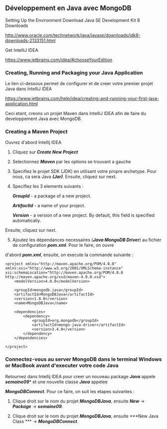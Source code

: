 ## Développement en Java avec MongoDB ##

Setting Up the Environment
Download Java SE Development Kit 8 Downloads

http://www.oracle.com/technetwork/java/javase/downloads/jdk8-downloads-2133151.html

Get IntelliJ IDEA

https://www.jetbrains.com/idea/#chooseYourEdition


### Creating, Running and Packaging your Java Application ###

Le lien ci-dessous permet de configurer et de creer votre premier projet Java dans IntelliJ IDEA

https://www.jetbrains.com/help/idea/creating-and-running-your-first-java-application.html


Ceci etant, creons un projet Maven dans IntelliJ IDEA afin de faire du developpement Java avec MongoDB.

### Creating a Maven Project ###

Ouvrez d'abord Intellij IDEA 

1. Cliquez sur ***Create New Project*** 

2. Selectionnez ***Maven*** par les options se trouvant a gauche 

3. Specifiez le projet SDK (JDK) en utilisant votre propre archetype. Pour nous, ca sera Java ***(Jar)***. Ensuite, cliquez sur next.

4. Specifiez les 3 elements suivants :

   ***GroupId*** - a package of a new project.

   ***ArtifactId*** - a name of your project.

   ***Version*** - a version of a new project. By default, this field is specified automatically.

Ensuite, cliquez sur next.

5. Ajoutez les dépendances necessaires (***Java MongoDB Driver***) au fichier de configuration ***pom.xml***. Pour le faire, on ouvre

d'abord ***pom.xml***, ensuite, on execute la commande suivante : 

```
<project xmlns="http://maven.apache.org/POM/4.0.0" 
xmlns:xsi="http://www.w3.org/2001/XMLSchema-instance" 
xsi:schemaLocation="http://maven.apache.org/POM/4.0.0 http://maven.apache.org/xsd/maven-4.0.0.xsd">
	<modelVersion>4.0.0</modelVersion>
	
	<groupId>mongodb.java</groupId>
	<artifactId>MongoDBJava</artifactId>
	<version>1.0.0</version>
	<name>MongoDBJava</name>
	
	<dependencies>
		<dependency>
			<groupId>org.mongodb</groupId>
			<artifactId>mongo-java-driver</artifactId>
			<version>3.4.0</version>
		</dependency>
	</dependencies>
	
</project>
```

 ### Connectez-vous au server MongoDB dans le terminal Windows or MacBook avant d'executer votre code Java ###

Retournez dans Intellij IDEA pour creer un nouveau package ***Java*** appele ***semaine09**** et une nouvelle classe ***Java*** appelee 

***MongoDBConnect***. Pour ce faire, on suit les etapes suivantes :

1. Clique droit sur le nom du projet ***MongoDBJava***, ensuite ***New*** -> ***Package*** -> ***semaine09***.

2. Clique droit sur le nom du projet ***MongoDBJava***, ensuite ***New Java Class *** -> ***MongoDBConnect***.
